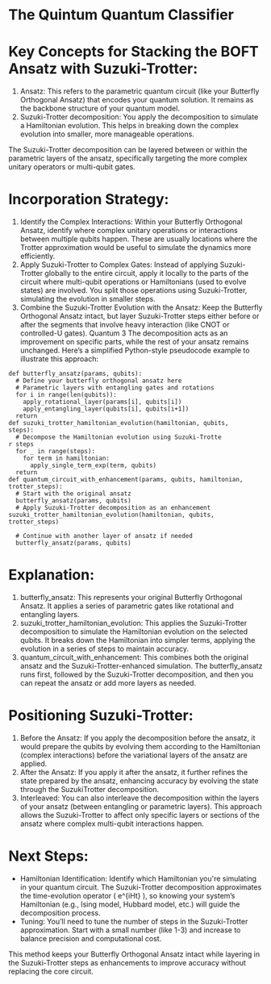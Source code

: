 # The Quintum Quantum Classifier

# Key Concepts for Stacking the BOFT Ansatz with Suzuki-Trotter:
1. Ansatz: This refers to the parametric quantum circuit (like your Butterfly
Orthogonal Ansatz) that encodes your quantum solution. It remains as the
backbone structure of your quantum model.
2. Suzuki-Trotter decomposition: You apply the decomposition to simulate a
Hamiltonian evolution. This helps in breaking down the complex evolution into
smaller, more manageable operations.

The Suzuki-Trotter decomposition can be layered between or within the
parametric layers of the ansatz, specifically targeting the more complex unitary
operators or multi-qubit gates. 

# Incorporation Strategy:
1. Identify the Complex Interactions:
Within your Butterfly Orthogonal Ansatz, identify where complex unitary
operations or interactions between multiple qubits happen. These are
usually locations where the Trotter approximation would be useful to
simulate the dynamics more efficiently.
2. Apply Suzuki-Trotter to Complex Gates:
Instead of applying Suzuki-Trotter globally to the entire circuit, apply it
locally to the parts of the circuit where multi-qubit operations or
Hamiltonians (used to evolve states) are involved.
You split those operations using Suzuki-Trotter, simulating the evolution in
smaller steps.
3. Combine the Suzuki-Trotter Evolution with the Ansatz:
Keep the Butterfly Orthogonal Ansatz intact, but layer Suzuki-Trotter
steps either before or after the segments that involve heavy interaction
(like CNOT or controlled-U gates).
Quantum 3
The decomposition acts as an improvement on specific parts, while the
rest of your ansatz remains unchanged.
Here’s a simplified Python-style pseudocode example to illustrate this approach:
```
def butterfly_ansatz(params, qubits):
  # Define your butterfly orthogonal ansatz here
  # Parametric layers with entangling gates and rotations
  for i in range(len(qubits)):
    apply_rotational_layer(params[i], qubits[i])
    apply_entangling_layer(qubits[i], qubits[i+1])
  return
def suzuki_trotter_hamiltonian_evolution(hamiltonian, qubits,
steps):
  # Decompose the Hamiltonian evolution using Suzuki-Trotte
r steps
  for _ in range(steps):
    for term in hamiltonian:
      apply_single_term_exp(term, qubits)
  return
def quantum_circuit_with_enhancement(params, qubits, hamiltonian, trotter_steps):
  # Start with the original ansatz
  butterfly_ansatz(params, qubits)
  # Apply Suzuki-Trotter decomposition as an enhancement suzuki_trotter_hamiltonian_evolution(hamiltonian, qubits, trotter_steps)
  
  # Continue with another layer of ansatz if needed
  butterfly_ansatz(params, qubits)
```
# Explanation:
1. butterfly_ansatz: This represents your original Butterfly Orthogonal Ansatz. It applies a series of parametric gates like rotational and entangling layers.
2. suzuki_trotter_hamiltonian_evolution: This applies the Suzuki-Trotter decomposition to simulate the Hamiltonian evolution on the selected qubits. It breaks down the Hamiltonian into simpler terms, applying the evolution in a series of steps to maintain accuracy.
3. quantum_circuit_with_enhancement: This combines both the original ansatz and the Suzuki-Trotter-enhanced simulation. The butterfly_ansatz runs first, followed by the Suzuki-Trotter decomposition, and then you can repeat the ansatz or add more layers as needed.

# Positioning Suzuki-Trotter:
1. Before the Ansatz: If you apply the decomposition before the ansatz, it would prepare the qubits by evolving them according to the Hamiltonian (complex interactions) before the variational layers of the ansatz are applied.
2. After the Ansatz: If you apply it after the ansatz, it further refines the state prepared by the ansatz, enhancing accuracy by evolving the state through the SuzukiTrotter decomposition.
3. Interleaved: You can also interleave the decomposition within the layers of your ansatz (between entangling or parametric layers). This approach allows the Suzuki-Trotter to affect only specific layers or sections of the ansatz where complex multi-qubit interactions happen.

# Next Steps:
- Hamiltonian Identification: Identify which Hamiltonian you're simulating in your quantum circuit. The Suzuki-Trotter decomposition approximates the time-evolution operator \( e^{iHt} \), so knowing your system’s Hamiltonian (e.g., Ising model, Hubbard model, etc.) will guide the decomposition process.
- Tuning: You’ll need to tune the number of steps in the Suzuki-Trotter approximation. Start with a small number (like 1-3) and increase to balance precision and computational cost.

This method keeps your Butterfly Orthogonal Ansatz intact while layering in the
Suzuki-Trotter steps as enhancements to improve accuracy without replacing the
core circuit.
